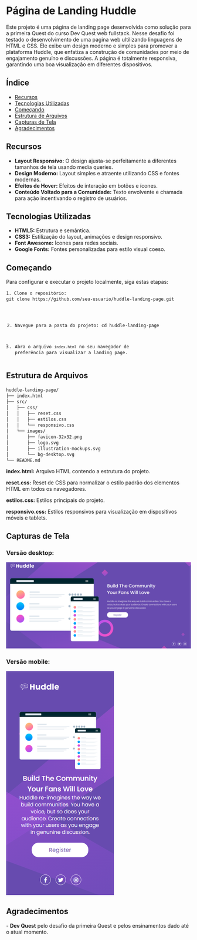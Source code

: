 
  <h1>Página de Landing Huddle </h1>
  <p>Este projeto é uma página de landing page desenvolvida como solução para a primeira Quest do curso Dev Quest web fullstack. Nesse desafio foi testado o desenvolvimento de uma pagina web ultilizando linguagens de HTML e CSS. Ele exibe um design moderno e simples para promover a plataforma Huddle, que enfatiza a construção de comunidades por meio de engajamento genuíno e discussões. A página é totalmente responsiva, garantindo uma boa visualização em diferentes dispositivos.</p>

  <h2>Índice</h2>
  <ul>
    <li><a href="#recursos">Recursos</a></li>
    <li><a href="#tecnologias">Tecnologias Utilizadas</a></li>
    <li><a href="#comecando">Começando</a></li>
    <li><a href="#estrutura">Estrutura de Arquivos</a></li>
    <li><a href="#capturas">Capturas de Tela</a></li>
    <li><a href="#agradecimentos">Agradecimentos</a></li>
  </ul>

  <h2 id="recursos">Recursos</h2>
  <ul>
    <li><strong>Layout Responsivo:</strong> O design ajusta-se perfeitamente a diferentes tamanhos de tela usando media queries.</li>
    <li><strong>Design Moderno:</strong> Layout simples e atraente utilizando CSS e fontes modernas.</li>
    <li><strong>Efeitos de Hover:</strong> Efeitos de interação em botões e ícones.</li>
    <li><strong>Conteúdo Voltado para a Comunidade:</strong> Texto envolvente e chamada para ação incentivando o registro de usuários.</li>
  </ul>

  <h2 id="tecnologias">Tecnologias Utilizadas</h2>
  <ul>
    <li><strong>HTML5:</strong> Estrutura e semântica.</li>
    <li><strong>CSS3:</strong> Estilização do layout, animações e design responsivo.</li>
    <li><strong>Font Awesome:</strong> Ícones para redes sociais.</li>
    <li><strong>Google Fonts:</strong> Fontes personalizadas para estilo visual coeso.</li>
  </ul>

  <h2 id="comecando">Começando</h2>
  <p>Para configurar e executar o projeto localmente, siga estas etapas:</p>
  <pre><code>1. Clone o repositório:
git clone https://github.com/seu-usuario/huddle-landing-page.git

2. Navegue para a pasta do projeto:
cd huddle-landing-page

3. Abra o arquivo `index.html` no seu navegador de preferência para visualizar a landing page.</code></pre>

  <h2 id="estrutura">Estrutura de Arquivos</h2>
  <pre><code>huddle-landing-page/
├── index.html
├── src/
│   ├── css/
│   │   ├── reset.css
│   │   ├── estilos.css
│   │   └── responsivo.css
│   └── images/
│       ├── favicon-32x32.png
│       ├── logo.svg
│       ├── illustration-mockups.svg
│       └── bg-desktop.svg
└── README.md</code></pre>
  <p><strong>index.html:</strong> Arquivo HTML contendo a estrutura do projeto.</p>
  <p><strong>reset.css:</strong> Reset de CSS para normalizar o estilo padrão dos elementos HTML em todos os navegadores.</p>
  <p><strong>estilos.css:</strong> Estilos principais do projeto.</p>
  <p><strong>responsivo.css:</strong> Estilos responsivos para visualização em dispositivos móveis e tablets.</p>

  <h2 id="capturas">Capturas de Tela</h2>
  <h3>Versão desktop:</h3>
  <img src="src/images/desktop.png">
<h3>Versão mobile:</h3>
  <img src="src/images/mobile.png">
  <h2 id="agradecimentos">Agradecimentos</h2>
  <p>- <strong>Dev Quest</strong> pelo desafio da primeira Quest e pelos ensinamentos dado até o atual momento.</p>
 
</body>

</html>
